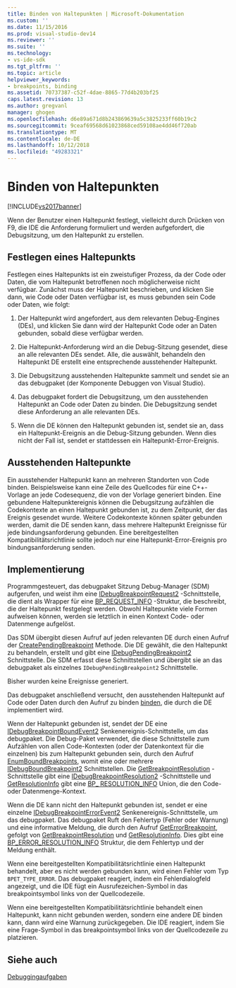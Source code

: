 ```yaml
---
title: Binden von Haltepunkten | Microsoft-Dokumentation
ms.custom: ''
ms.date: 11/15/2016
ms.prod: visual-studio-dev14
ms.reviewer: ''
ms.suite: ''
ms.technology:
- vs-ide-sdk
ms.tgt_pltfrm: ''
ms.topic: article
helpviewer_keywords:
- breakpoints, binding
ms.assetid: 70737387-c52f-4dae-8865-77d4b203bf25
caps.latest.revision: 13
ms.author: gregvanl
manager: ghogen
ms.openlocfilehash: d6e89a671d8b243869639a5c3825233ff60b19c2
ms.sourcegitcommit: 9ceaf69568d61023868ced59108ae4dd46f720ab
ms.translationtype: MT
ms.contentlocale: de-DE
ms.lasthandoff: 10/12/2018
ms.locfileid: "49283321"
---
```

# <a name="binding-breakpoints"></a>Binden von Haltepunkten
[!INCLUDE[vs2017banner](../../includes/vs2017banner.md)]

Wenn der Benutzer einen Haltepunkt festlegt, vielleicht durch Drücken von F9, die IDE die Anforderung formuliert und werden aufgefordert, die Debugsitzung, um den Haltepunkt zu erstellen.  
  
## <a name="setting-a-breakpoint"></a>Festlegen eines Haltepunkts  
 Festlegen eines Haltepunkts ist ein zweistufiger Prozess, da der Code oder Daten, die vom Haltepunkt betroffenen noch möglicherweise nicht verfügbar. Zunächst muss der Haltepunkt beschrieben, und klicken Sie dann, wie Code oder Daten verfügbar ist, es muss gebunden sein Code oder Daten, wie folgt:  
  
1.  Der Haltepunkt wird angefordert, aus dem relevanten Debug-Engines (DEs), und klicken Sie dann wird der Haltepunkt Code oder an Daten gebunden, sobald diese verfügbar werden.  
  
2.  Die Haltepunkt-Anforderung wird an die Debug-Sitzung gesendet, diese an alle relevanten DEs sendet. Alle, die auswählt, behandeln den Haltepunkt DE erstellt eine entsprechende ausstehender Haltepunkt.  
  
3.  Die Debugsitzung ausstehenden Haltepunkte sammelt und sendet sie an das debugpaket (der Komponente Debuggen von Visual Studio).  
  
4.  Das debugpaket fordert die Debugsitzung, um den ausstehenden Haltepunkt an Code oder Daten zu binden. Die Debugsitzung sendet diese Anforderung an alle relevanten DEs.  
  
5.  Wenn die DE können den Haltepunkt gebunden ist, sendet sie an, dass ein Haltepunkt-Ereignis an die Debug-Sitzung gebunden. Wenn dies nicht der Fall ist, sendet er stattdessen ein Haltepunkt-Error-Ereignis.  
  
## <a name="pending-breakpoints"></a>Ausstehenden Haltepunkte  
 Ein ausstehender Haltepunkt kann an mehreren Standorten von Code binden. Beispielsweise kann eine Zeile des Quellcodes für eine C++-Vorlage an jede Codesequenz, die von der Vorlage generiert binden. Eine gebundene Haltepunktereignis können die Debugsitzung aufzählen die Codekontexte an einen Haltepunkt gebunden ist, zu dem Zeitpunkt, der das Ereignis gesendet wurde. Weitere Codekontexte können später gebunden werden, damit die DE senden kann, dass mehrere Haltepunkt Ereignisse für jede bindungsanforderung gebunden. Eine bereitgestellten Kompatibilitätsrichtlinie sollte jedoch nur eine Haltepunkt-Error-Ereignis pro bindungsanforderung senden.  
  
## <a name="implementation"></a>Implementierung  
 Programmgesteuert, das debugpaket Sitzung Debug-Manager (SDM) aufgerufen, und weist ihm eine [IDebugBreakpointRequest2](../../extensibility/debugger/reference/idebugbreakpointrequest2.md) -Schnittstelle, die dient als Wrapper für eine [BP_REQUEST_INFO](../../extensibility/debugger/reference/bp-request-info.md) -Struktur, die beschreibt, die der Haltepunkt festgelegt werden. Obwohl Haltepunkte viele Formen aufweisen können, werden sie letztlich in einen Kontext Code- oder Datenmenge aufgelöst.  
  
 Das SDM übergibt diesen Aufruf auf jeden relevanten DE durch einen Aufruf der [CreatePendingBreakpoint](../../extensibility/debugger/reference/idebugengine2-creatependingbreakpoint.md) Methode. Die DE gewählt, die den Haltepunkt zu behandeln, erstellt und gibt eine [IDebugPendingBreakpoint2](../../extensibility/debugger/reference/idebugpendingbreakpoint2.md) Schnittstelle. Die SDM erfasst diese Schnittstellen und übergibt sie an das debugpaket als einzelnes `IDebugPendingBreakpoint2` Schnittstelle.  
  
 Bisher wurden keine Ereignisse generiert.  
  
 Das debugpaket anschließend versucht, den ausstehenden Haltepunkt auf Code oder Daten durch den Aufruf zu binden [binden](../../extensibility/debugger/reference/idebugpendingbreakpoint2-bind.md), die durch die DE implementiert wird.  
  
 Wenn der Haltepunkt gebunden ist, sendet der DE eine [IDebugBreakpointBoundEvent2](../../extensibility/debugger/reference/idebugbreakpointboundevent2.md) Senkenereignis-Schnittstelle, um das debugpaket. Die Debug-Paket verwendet, die diese Schnittstelle zum Aufzählen von allen Code-Kontexten (oder der Datenkontext für die einzelnen) bis zum Haltepunkt gebunden sein, durch den Aufruf [EnumBoundBreakpoints](../../extensibility/debugger/reference/idebugbreakpointboundevent2-enumboundbreakpoints.md), womit eine oder mehrere [IDebugBoundBreakpoint2](../../extensibility/debugger/reference/idebugboundbreakpoint2.md) Schnittstellen. Die [GetBreakpointResolution](../../extensibility/debugger/reference/idebugboundbreakpoint2-getbreakpointresolution.md) -Schnittstelle gibt eine [IDebugBreakpointResolution2](../../extensibility/debugger/reference/idebugbreakpointresolution2.md) -Schnittstelle und [GetResolutionInfo](../../extensibility/debugger/reference/idebugbreakpointresolution2-getresolutioninfo.md) gibt eine [BP_ RESOLUTION_INFO](../../extensibility/debugger/reference/bp-resolution-info.md) Union, die den Code- oder Datenmenge-Kontext.  
  
 Wenn die DE kann nicht den Haltepunkt gebunden ist, sendet er eine einzelne [IDebugBreakpointErrorEvent2](../../extensibility/debugger/reference/idebugbreakpointerrorevent2.md) Senkenereignis-Schnittstelle, um das debugpaket. Das debugpaket Ruft den Fehlertyp (Fehler oder Warnung) und eine informative Meldung, die durch den Aufruf [GetErrorBreakpoint](../../extensibility/debugger/reference/idebugbreakpointerrorevent2-geterrorbreakpoint.md), gefolgt von [GetBreakpointResolution](../../extensibility/debugger/reference/idebugerrorbreakpoint2-getbreakpointresolution.md) und [ GetResolutionInfo](../../extensibility/debugger/reference/idebugerrorbreakpointresolution2-getresolutioninfo.md). Dies gibt eine [BP_ERROR_RESOLUTION_INFO](../../extensibility/debugger/reference/bp-error-resolution-info.md) Struktur, die dem Fehlertyp und der Meldung enthält.  
  
 Wenn eine bereitgestellten Kompatibilitätsrichtlinie einen Haltepunkt behandelt, aber es nicht werden gebunden kann, wird einen Fehler vom Typ `BPET_TYPE_ERROR`. Das debugpaket reagiert, indem ein Fehlerdialogfeld angezeigt, und die IDE fügt ein Ausrufezeichen-Symbol in das breakpointsymbol links von der Quellcodezeile.  
  
 Wenn eine bereitgestellten Kompatibilitätsrichtlinie behandelt einen Haltepunkt, kann nicht gebunden werden, sondern eine andere DE binden kann, dann wird eine Warnung zurückgegeben. Die IDE reagiert, indem Sie eine Frage-Symbol in das breakpointsymbol links von der Quellcodezeile zu platzieren.  
  
## <a name="see-also"></a>Siehe auch  
 [Debuggingaufgaben](../../extensibility/debugger/debugging-tasks.md)

